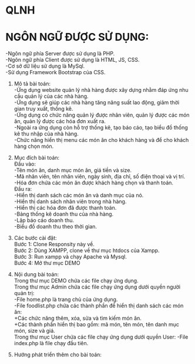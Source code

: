 # QLNH
# NGÔN NGỮ ĐƯỢC SỬ DỤNG:<br>
-Ngôn ngữ phía Server được sử dụng là PHP.<br>
-Ngôn ngữ phía Client được sử dụng là HTML, JS, CSS.<br>
-Cơ sở dữ liệu sử dụng là MySql.<br>
-Sử dụng Framework Bootstrap của CSS. <br>

1. Mô tả bài toán:<br>
-Ứng dụng website quản lý nhà hàng được xây dựng nhằm đáp ứng nhu cầu quản lý của các nhà hàng.<br>
-Ứng dụng sẽ giúp các nhà hàng tăng năng suất lao động, giảm thời gian truy xuất, thống kê.<br>
-Ứng dụng có chức năng quản lý được nhân viên, quản lý được các món ăn, quản lý được các hóa đơn xuất ra.<br>
-Ngoài ra ứng dụng còn hỗ trợ thống kê, tạo báo cáo, tạo biểu đồ thống kê thu nhập của nhà hàng.<br>
-Chức năng hiển thị menu các món ăn cho khách hàng và để cho khách hàng chọn món.
2. Mục đích bài toán:<br>
Đầu vào:<br>
-Tên món ăn, danh mục món ăn, giá tiền và size.<br>
-Mã nhân viên, tên nhân viên, ngày sinh, địa chỉ, số điện thoại và vị trí.<br>
-Hóa đơn chứa các món ăn được khách hàng chọn và thanh toán.<br>
Đầu ra:<br>
-Hiển thị danh sách các món ăn và danh mục của nó.<br>
-Hiển thị danh sách nhân viên trong nhà hàng.<br>
-Hiển thị các hóa đơn đã được thanh toán.<br>
-Bảng thống kê doanh thu của nhà hàng.<br>
-Lập báo cáo doanh thu.<br>
-Biểu đồ doanh thu theo thời gian.<br>
3. Các bước cài đặt:<br>
Bước 1: Clone Responsity này về.<br>
Bước 2: Dùng XAMPP, clone về thư mục htdocs của Xampp.<br>
Bước 3: Run xampp và chạy Apache và Mysql.<br>
Bước 4: Mở thư mục DEMO
4. Nội dung bài toán:<br>
Trong thư mục DEMO chứa các file chạy ứng dụng.<br>
Trong thư mục Admin chứa các file chạy ứng dụng dưới quyền người quản trị: <br>
-File home.php là trang chủ của ứng dụng. <br>
-File foodlist.php chứa các thành phần để hiển thị danh sách các món ăn:<br>
+Các chức năng thêm, xóa, sửa và tìm kiếm món ăn. <br>
+Các thành phẩn hiển thị bao gồm: mã món, tên món, tên danh mục món, size và giá. <br>
Trong thư mục User chứa các file chạy ứng dụng dưới quyền User:
-File index.php là file chạy đầu tiên.


5. Hướng phát triển thêm cho bài toán:
